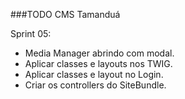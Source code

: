 ###TODO CMS Tamanduá

Sprint 05:
 - Media Manager abrindo com modal.
 - Aplicar classes e layouts nos TWIG.
 - Aplicar classes e layout no Login.
 - Criar os controllers do SiteBundle.

